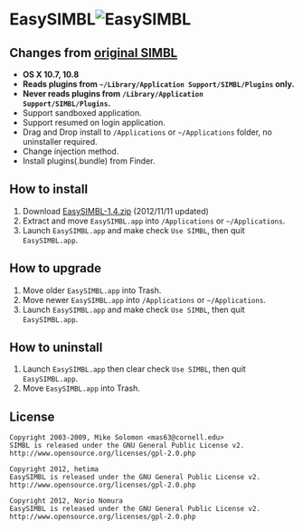 EasySIMBL![EasySIMBL](https://github.com/norio-nomura/EasySIMBL/raw/master/icon.iconset/icon_32x32@2x.png)
====================================
Changes from [original SIMBL](http://www.culater.net/software/SIMBL/SIMBL.php)
---------------------------
- **OS X 10.7, 10.8**
- **Reads plugins from `~/Library/Application Support/SIMBL/Plugins` only.**
- **Never reads plugins from `/Library/Application Support/SIMBL/Plugins`.**
- Support sandboxed application.
- Support resumed on login application.
- Drag and Drop install to `/Applications` or `~/Applications` folder, no uninstaller required.
- Change injection method.
- Install plugins(.bundle) from Finder.

How to install
--------------
1. Download [EasySIMBL-1.4.zip](http://github.com/downloads/norio-nomura/EasySIMBL/EasySIMBL-1.4.zip) (2012/11/11 updated)
2. Extract and move `EasySIMBL.app` into `/Applications` or `~/Applications`.
3. Launch `EasySIMBL.app` and make check `Use SIMBL`, then quit `EasySIMBL.app`.

How to upgrade
--------------
1. Move older `EasySIMBL.app` into Trash.
2. Move newer `EasySIMBL.app` into `/Applications` or `~/Applications`.
3. Launch `EasySIMBL.app` and make check `Use SIMBL`, then quit `EasySIMBL.app`.

How to uninstall
----------------
1. Launch `EasySIMBL.app` then clear check `Use SIMBL`, then quit `EasySIMBL.app`.
2. Move `EasySIMBL.app` into Trash.

License
-------
	Copyright 2003-2009, Mike Solomon <mas63@cornell.edu>
	SIMBL is released under the GNU General Public License v2.
	http://www.opensource.org/licenses/gpl-2.0.php
	
	Copyright 2012, hetima
	EasySIMBL is released under the GNU General Public License v2.
	http://www.opensource.org/licenses/gpl-2.0.php
	
	Copyright 2012, Norio Nomura
	EasySIMBL is released under the GNU General Public License v2.
	http://www.opensource.org/licenses/gpl-2.0.php
